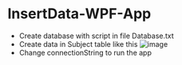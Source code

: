 ﻿# InsertData-WPF-App

- Create database with script in file Database.txt
- Create data in Subject table like this ![image](https://github.com/Thinhtran42/InsertData-WPF-App/assets/76423089/2a25ff61-1b0d-475a-a591-f22419d387d1)
- Change connectionString to run the app
